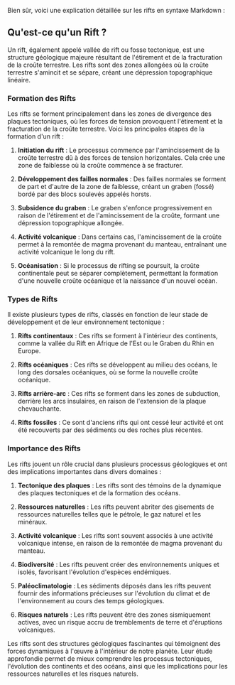 Bien sûr, voici une explication détaillée sur les rifts en syntaxe Markdown :

## Qu'est-ce qu'un Rift ?

Un rift, également appelé vallée de rift ou fosse tectonique, est une structure géologique majeure résultant de l'étirement et de la fracturation de la croûte terrestre. Les rifts sont des zones allongées où la croûte terrestre s'amincit et se sépare, créant une dépression topographique linéaire.

### Formation des Rifts

Les rifts se forment principalement dans les zones de divergence des plaques tectoniques, où les forces de tension provoquent l'étirement et la fracturation de la croûte terrestre. Voici les principales étapes de la formation d'un rift :

1. **Initiation du rift** : Le processus commence par l'amincissement de la croûte terrestre dû à des forces de tension horizontales. Cela crée une zone de faiblesse où la croûte commence à se fracturer.

2. **Développement des failles normales** : Des failles normales se forment de part et d'autre de la zone de faiblesse, créant un graben (fossé) bordé par des blocs soulevés appelés horsts.

3. **Subsidence du graben** : Le graben s'enfonce progressivement en raison de l'étirement et de l'amincissement de la croûte, formant une dépression topographique allongée.

4. **Activité volcanique** : Dans certains cas, l'amincissement de la croûte permet à la remontée de magma provenant du manteau, entraînant une activité volcanique le long du rift.

5. **Océanisation** : Si le processus de rifting se poursuit, la croûte continentale peut se séparer complètement, permettant la formation d'une nouvelle croûte océanique et la naissance d'un nouvel océan.

### Types de Rifts

Il existe plusieurs types de rifts, classés en fonction de leur stade de développement et de leur environnement tectonique :

1. **Rifts continentaux** : Ces rifts se forment à l'intérieur des continents, comme la vallée du Rift en Afrique de l'Est ou le Graben du Rhin en Europe.

2. **Rifts océaniques** : Ces rifts se développent au milieu des océans, le long des dorsales océaniques, où se forme la nouvelle croûte océanique.

3. **Rifts arrière-arc** : Ces rifts se forment dans les zones de subduction, derrière les arcs insulaires, en raison de l'extension de la plaque chevauchante.

4. **Rifts fossiles** : Ce sont d'anciens rifts qui ont cessé leur activité et ont été recouverts par des sédiments ou des roches plus récentes.

### Importance des Rifts

Les rifts jouent un rôle crucial dans plusieurs processus géologiques et ont des implications importantes dans divers domaines :

1. **Tectonique des plaques** : Les rifts sont des témoins de la dynamique des plaques tectoniques et de la formation des océans.

2. **Ressources naturelles** : Les rifts peuvent abriter des gisements de ressources naturelles telles que le pétrole, le gaz naturel et les minéraux.

3. **Activité volcanique** : Les rifts sont souvent associés à une activité volcanique intense, en raison de la remontée de magma provenant du manteau.

4. **Biodiversité** : Les rifts peuvent créer des environnements uniques et isolés, favorisant l'évolution d'espèces endémiques.

5. **Paléoclimatologie** : Les sédiments déposés dans les rifts peuvent fournir des informations précieuses sur l'évolution du climat et de l'environnement au cours des temps géologiques.

6. **Risques naturels** : Les rifts peuvent être des zones sismiquement actives, avec un risque accru de tremblements de terre et d'éruptions volcaniques.

Les rifts sont des structures géologiques fascinantes qui témoignent des forces dynamiques à l'œuvre à l'intérieur de notre planète. Leur étude approfondie permet de mieux comprendre les processus tectoniques, l'évolution des continents et des océans, ainsi que les implications pour les ressources naturelles et les risques naturels.